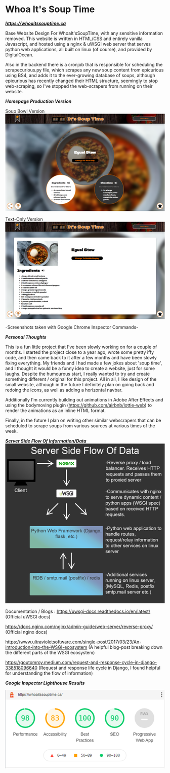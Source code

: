 # Whoa It's Soup Time

***https://whoaitssouptime.ca***

Base Website Design For WhoaIt'sSoupTime, with any sensitive information removed. This website is written in HTML/CSS and entirely vanilla Javascript, and hosted using a nginx & uWSGI web server that serves python web applications, all built on linux (of course), and provided by DigitalOcean.

Also in the backend there is a cronjob that is responsible for scheduling the scrapecurious.py file, which scrapes any new soup content from epicurious using BS4, and adds it to the ever-growing database of soups, although epicurious has recently changed their HTML structure, seemingly to stop web-scraping, so I've stopped the web-scrapers from running on their website.

***Homepage Production Version***

Soup Bowl Version
![screenshot of whoaitssouptime.ca homepage](./screenshots/whoaitssouptime.ca_.png)

Text-Only Version
![screenshot of whoaitsosuptime.ca homepage, text-only](./screenshots/whoaitssouptime.ca_text.png)

-Screenshots taken with Google Chrome Inspector Commands-

***Personal Thoughts***

This is a fun little project that I've been slowly working on for a couple of months. I started the project close to a year ago, wrote some pretty iffy code, and then came back to it after a few months and have been slowly fixing everything. My friends and I had made a few jokes about 'soup time', and I thought it would be a funny idea to create a website, just for some laughs. Despite the humourous start, I really wanted to try and create something different / original for this project. All in all, I like design of the small website, although in the future I definitely plan on going back and redoing the icons, as well as adding a horizontal navbar. 

Additionally I'm currently building out animations in Adobe After Effects and using the bodymoving plugin (https://github.com/airbnb/lottie-web) to render the animations as an inline HTML format.

Finally, in the future I plan on writing other similar webscrapers that can be scheduled to scrape soups from various sources at various times of the week.

***Server Side Flow Of Information/Data***
![diagram showing flow of information from 'nginx' to 'uWSGI' to 'python web frameworks' and then to other services on linux server](./screenshots/diag.png)

Documentation / Blogs : 
https://uwsgi-docs.readthedocs.io/en/latest/ (Official uWSGI docs)

https://docs.nginx.com/nginx/admin-guide/web-server/reverse-proxy/ (Official nginx docs)

https://www.ultravioletsoftware.com/single-post/2017/03/23/An-introduction-into-the-WSGI-ecosystem (A helpful blog-post breaking down the different parts of the WSGI ecosystem)

https://goutomroy.medium.com/request-and-response-cycle-in-django-338518096640 (Request and response life cycle in Django, I found helpful for understanding the flow of information)

***Google Inspector Lighthouse Results***

![screenshot of google chrome inspector lighthouse results for nauticalescapes2021.com](./screenshots/lighthouse.PNG)

